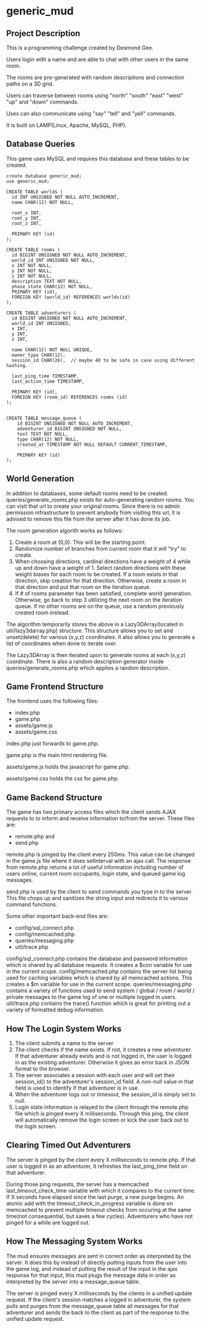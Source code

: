 generic_mud
===========

Project Description
-------------------

This is a programming challenge created by Desmond Gee.

Users login with a name and are able to chat with other users in the same room.

The rooms are pre-generated with random descriptions and connection paths on a 3D grid.

Users can traverse between rooms using "north" "south" "east" "west" "up" and "down" commands.

Uses can also communicate using "say" "tell" and "yell" commands.

It is built on LAMP(Linux, Apache, MySQL, PHP).
  

Database Queries
----------------

This game uses MySQL and requires this database and these tables to be created.

    create database generic_mud;
    use generic_mud;

    CREATE TABLE worlds (
      id INT UNSIGNED NOT NULL AUTO_INCREMENT,
      name CHAR(12) NOT NULL,
      
      root_x INT,
      root_y INT,
      root_z INT,
      
      PRIMARY KEY (id)
    );

    CREATE TABLE rooms (
      id BIGINT UNSIGNED NOT NULL AUTO_INCREMENT,
      world_id INT UNSIGNED NOT NULL,
      x INT NOT NULL,
      y INT NOT NULL,
      z INT NOT NULL,
      description TEXT NOT NULL,
      phase_state CHAR(12) NOT NULL,
      PRIMARY KEY (id),
      FOREIGN KEY (world_id) REFERENCES worlds(id)
    );

    CREATE TABLE adventurers (
      id BIGINT UNSIGNED NOT NULL AUTO_INCREMENT,
      world_id INT UNSIGNED,
      x INT,
      y INT,
      z INT,
      
      name CHAR(12) NOT NULL UNIQUE,
      owner_type CHAR(12),
      session_id CHAR(26),  // maybe 40 to be safe in case using different hashing.
      
      last_ping_time TIMESTAMP,
      last_action_time TIMESTAMP,
      
      PRIMARY KEY (id),
      FOREIGN KEY (room_id) REFERENCES rooms (id)
    );


    CREATE TABLE message_queue (
        id BIGINT UNSIGNED NOT NULL AUTO_INCREMENT,
        adventurer_id BIGINT UNSIGNED NOT NULL,
        text TEXT NOT NULL,
        type CHAR(12) NOT NULL,
        created_at TIMESTAMP NOT NULL DEFAULT CURRENT_TIMESTAMP,
        
        PRIMARY KEY (id)
    );


World Generation
----------------

In addition to databases, some default rooms need to be created.  queries/generate_rooms.php exists for auto-generating random rooms.  You can visit that url to create your original rooms.  Since there is no admin permission infrastructure to prevent anybody from visiting this url, it is advised to remove this file from the server after it has done its job.

The room generation algorith works as follows:

1. Create a room at (0,0). This will be the starting point.
2. Randomize number of branches from current room that it will "try" to create.
3. When choosing directions, cardinal directions have a weight of 4 while up and down have a weight of 1. Select random directions with these weight biases for each room to be created.  If a room exists in that direction, skip creation for that direction.  Otherwise, create a room in that direction and put that room on the iteration queue.
4. If # of rooms parameter has been satisfied, complete world generation.  Otherwise, go back to step 3 utilizing the next room on the iteration queue.  If no other rooms are on the queue, use a random previously created room instead.

The algorithm temporarily stores the above in a Lazy3DArray(located in util/lazy3darray.php) structure.  This structure allows you to set and unset(delete) for various (x,y,z) coordinates. It also allows you to generate a list of coordinates when done to iterate over.

The Lazy3DArray is then iterated upon to generate rooms at each (x,y,z) coordinate. There is also a random description generator inside queries/generate_rooms.php which applies a random description.


Game Frontend Structure
-----------------------

The frontend uses the following files:

* index.php
* game.php
* assets/game.js
* assets/game.css 

index.php just forwards to game.php.  

game.php is the main html rendering file.  

assets/game.js holds the javascript for game.php.  

assets/game.css holds the css for game.php.


Game Backend Structure
----------------------

The game has two primary access files which the client sends AJAX requests to to inform and receive information to/from the server.  These files are:

* remote.php and
* send.php

remote.php is pinged by the client every 250ms. This value can be changed in the game.js file where it does setInterval with an ajax call.  The response from remote.php returns a lot of useful information including number of users online, current room occupants, login state, and queued game log messages.

send.php is used by the client to send commands you type in to the server.  This file chops up and sanitizes the string input and redirects it to various command functions.

Some other important back-end files are:

* config/sql_connect.php
* config/memcached.php
* queries/messaging.php
* util/trace.php

config/sql_connect.php contains the database and password information which is shared by all database requests. It creates a $con variable for use in the current scope.
config/memcached.php contains the server list being used for caching variables which is shared by all memcached actions. This creates a $m variable for use in the current scope.
queries/messaging.php contains a variety of functions used to send system / global / room / world / private messages to the game log of one or multiple logged in users.
util/trace.php contains the trace() function which is great for printing out a variety of formatted debug information.
  

How The Login System Works
--------------------------

1. The client submits a name to the server
2. The client checks if the name exists. If not, it creates a new adventurer. If that adventurer already exists and is not logged in, the user is logged in as the existing adventurer. Otherwise it gives an error back in JSON format to the browser.
3. The server associates a session with each user and will set their session_id() to the adventurer's session_id field.  A non-null value in that field is used to identify if that adventurer is in use.
4. When the adventurer logs out or timesout, the session_id is simply set to null.
5. Login state information is relayed to the client through the remote.php file which is pinged every X milliseconds. Through this ping, the cilent will automatically remove the login screen or kick the user back out to the login screen.


Clearing Timed Out Adventurers
----------------------------

The server is pinged by the client every X milliseconds to remote.php. If that user is logged in as an adventurer, it refreshes the last_ping_time field on that adventurer.

During those ping requests, the server has a memcached last_timeout_check_time variable with which it compares to the current time.  If X seconds have elapsed since the last purge, a new purge begins.  An atomic add with the timeout_check_in_progress variable is done on memcached to prevent multiple timeout checks from occuring at the same time(not consequential, but saves a few cycles).  Adventurers who have not pinged for a while are logged out.

How The Messaging System Works
------------------------------

The mud ensures messages are sent in correct order as interpreted by the server. It does this by instead of directly putting inputs from the user into the game log, and instead of putting the result of the input in the ajax response for that input, this mud plugs the message data in order as interpreted by the server into a message_queue table.

The server is pinged every X milliseconds by the clients in a unified update request. If the client's session matches a logged in adventurer, the system pulls and purges from the message_queue table all messages for that adventurer and sends the back to the client as part of the response to the unified update request.

